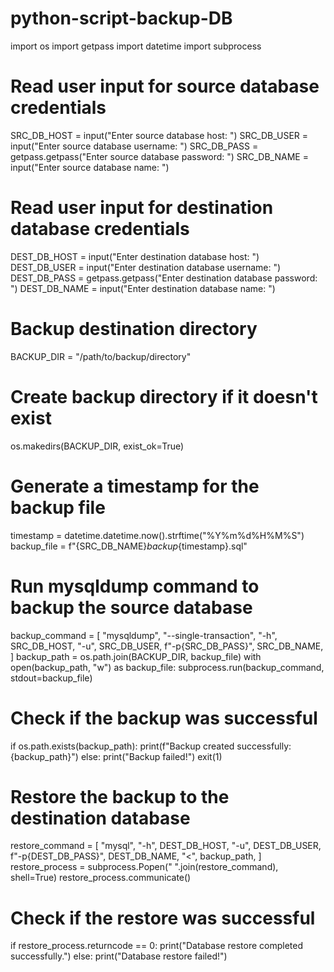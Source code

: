 # python-script-backup-DB

import os
import getpass
import datetime
import subprocess

# Read user input for source database credentials
SRC_DB_HOST = input("Enter source database host: ")
SRC_DB_USER = input("Enter source database username: ")
SRC_DB_PASS = getpass.getpass("Enter source database password: ")
SRC_DB_NAME = input("Enter source database name: ")

# Read user input for destination database credentials
DEST_DB_HOST = input("Enter destination database host: ")
DEST_DB_USER = input("Enter destination database username: ")
DEST_DB_PASS = getpass.getpass("Enter destination database password: ")
DEST_DB_NAME = input("Enter destination database name: ")

# Backup destination directory
BACKUP_DIR = "/path/to/backup/directory"

# Create backup directory if it doesn't exist
os.makedirs(BACKUP_DIR, exist_ok=True)

# Generate a timestamp for the backup file
timestamp = datetime.datetime.now().strftime("%Y%m%d%H%M%S")
backup_file = f"{SRC_DB_NAME}_backup_{timestamp}.sql"

# Run mysqldump command to backup the source database
backup_command = [
    "mysqldump",
    "--single-transaction",
    "-h", SRC_DB_HOST,
    "-u", SRC_DB_USER,
    f"-p{SRC_DB_PASS}",
    SRC_DB_NAME,
]
backup_path = os.path.join(BACKUP_DIR, backup_file)
with open(backup_path, "w") as backup_file:
    subprocess.run(backup_command, stdout=backup_file)

# Check if the backup was successful
if os.path.exists(backup_path):
    print(f"Backup created successfully: {backup_path}")
else:
    print("Backup failed!")
    exit(1)

# Restore the backup to the destination database
restore_command = [
    "mysql",
    "-h", DEST_DB_HOST,
    "-u", DEST_DB_USER,
    f"-p{DEST_DB_PASS}",
    DEST_DB_NAME,
    "<",
    backup_path,
]
restore_process = subprocess.Popen(" ".join(restore_command), shell=True)
restore_process.communicate()

# Check if the restore was successful
if restore_process.returncode == 0:
    print("Database restore completed successfully.")
else:
    print("Database restore failed!")
